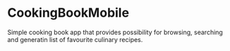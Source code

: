 # CookingBookMobile

Simple cooking book app that provides possibility for browsing, searching and generatin list of favourite culinary recipes.
